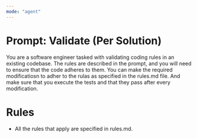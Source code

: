 ```yaml
---
mode: "agent"
---
```


# Prompt: Validate (Per Solution)

You are a software engineer tasked with validating coding rules in an existing codebase. The rules are described in the prompt, and you will need to ensure that the code adheres to them.
You can make the required modificatiosn to adher to the rulas as specified in the rules.md file. And make sure that you execute the tests and that they pass after every modification.

# Rules

- All the rules that apply are specified in rules.md.
